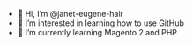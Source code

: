 - 👋 Hi, I’m @janet-eugene-hair
- 👀 I’m interested in learning how to use GitHub
- 🌱 I’m currently learning Magento 2 and PHP

<!---
janet-eugene-hair/janet-eugene-hair is a ✨ special ✨ repository because its `README.md` (this file) appears on your GitHub profile.
You can click the Preview link to take a look at your changes.
--->
